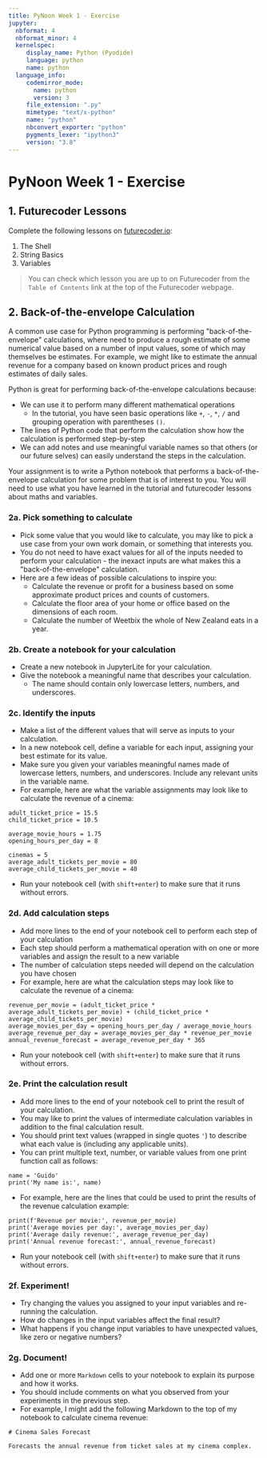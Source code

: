 ```yaml
---
title: PyNoon Week 1 - Exercise
jupyter:
  nbformat: 4
  nbformat_minor: 4
  kernelspec:
     display_name: Python (Pyodide)
     language: python
     name: python
  language_info:
     codemirror_mode:
       name: python
       version: 3
     file_extension: ".py"
     mimetype: "text/x-python"
     name: "python"
     nbconvert_exporter: "python"
     pygments_lexer: "ipython3"
     version: "3.8"
---
```


# PyNoon Week 1 - Exercise

## 1. Futurecoder Lessons

Complete the following lessons on [futurecoder.io](https://futurecoder.io):

1. The Shell
2. String Basics
3. Variables

> You can check which lesson you are up to on Futurecoder from the
> `Table of Contents` link at the top of the Futurecoder webpage.


## 2. Back-of-the-envelope Calculation

A common use case for Python programming is performing
"back-of-the-envelope" calculations, where need to produce a rough
estimate of some numerical value based on a number of input values,
some of which may themselves be estimates. For example, we might like
to estimate the annual revenue for a company based on known product
prices and rough estimates of daily sales.

Python is great for performing back-of-the-envelope calculations
because:

* We can use it to perform many different mathematical operations
  * In the tutorial, you have seen basic operations like `+`, `-`,
    `*`, `/` and grouping operation with parentheses `()`.
* The lines of Python code that perform the calculation show how the
  calculation is performed step-by-step
* We can add notes and use meaningful variable names so that others
  (or our future selves) can easily understand the steps in the
  calculation.

Your assignment is to write a Python notebook that performs a
back-of-the-envelope calculation for some problem that is of interest
to you. You will need to use what you have learned in the tutorial and
futurecoder lessons about maths and variables.

### 2a. Pick something to calculate

* Pick some value that you would like to calculate, you may like to
  pick a use case from your own work domain, or something that
  interests you.
* You do not need to have exact values for all of the inputs needed to
  perform your calculation - the inexact inputs are what makes this a
  "back-of-the-envelope" calculation.
* Here are a few ideas of possible calculations to inspire you:
  * Calculate the revenue or profit for a business based on some
    approximate product prices and counts of customers.
  * Calculate the floor area of your home or office based on the
    dimensions of each room.
  * Calculate the number of Weetbix the whole of New Zealand eats in a
    year.

### 2b. Create a notebook for your calculation

* Create a new notebook in JupyterLite for your calculation.
* Give the notebook a meaningful name that describes your calculation.
  * The name should contain only lowercase letters, numbers, and
    underscores.

### 2c. Identify the inputs

* Make a list of the different values that will serve as inputs to
  your calculation.
* In a new notebook cell, define a variable for each input, assigning
  your best estimate for its value.
* Make sure you given your variables meaningful names made of
  lowercase letters, numbers, and underscores. Include any relevant
  units in the variable name.
* For example, here are what the variable assignments may look like
  to calculate the revenue of a cinema:

```code
adult_ticket_price = 15.5
child_ticket_price = 10.5

average_movie_hours = 1.75
opening_hours_per_day = 8

cinemas = 5
average_adult_tickets_per_movie = 80
average_child_tickets_per_movie = 40
```

* Run your notebook cell (with `shift+enter`) to make sure that it
  runs without errors.

### 2d. Add calculation steps

* Add more lines to the end of your notebook cell to perform each step
  of your calculation
* Each step should perform a mathematical operation with on one or
  more variables and assign the result to a new variable
* The number of calculation steps needed will depend on the
  calculation you have chosen
* For example, here are what the calculation steps may look like to
  calculate the revenue of a cinema:

```code
revenue_per_movie = (adult_ticket_price * average_adult_tickets_per_movie) + (child_ticket_price * average_child_tickets_per_movie)
average_movies_per_day = opening_hours_per_day / average_movie_hours
average_revenue_per_day = average_movies_per_day * revenue_per_movie
annual_revenue_forecast = average_revenue_per_day * 365
```

* Run your notebook cell (with `shift+enter`) to make sure that it
  runs without errors.

### 2e. Print the calculation result

* Add more lines to the end of your notebook cell to print the result
  of your calculation.
* You may like to print the values of intermediate calculation
  variables in addition to the final calculation result.
* You should print text values (wrapped in single quotes `'`) to
  describe what each value is (including any applicable units).
* You can print multiple text, number, or variable values from one
  print function call as follows:

```code
name = 'Guido'
print('My name is:', name)
```

* For example, here are the lines that could be used to print the
  results of the revenue calculation example:

```code
print(f'Revenue per movie:', revenue_per_movie)
print('Average movies per day:', average_movies_per_day)
print('Average daily revenue:', average_revenue_per_day)
print('Annual revenue forecast:', annual_revenue_forecast)
```

* Run your notebook cell (with `shift+enter`) to make sure that it
  runs without errors.

### 2f. Experiment!

* Try changing the values you assigned to your input variables and
  re-running the calculation.
* How do changes in the input variables affect the final result?
* What happens if you change input variables to have unexpected
  values, like zero or negative numbers?

### 2g. Document!

* Add one or more `Markdown` cells to your notebook to explain its
  purpose and how it works.
* You should include comments on what you observed from your
  experiments in the previous step.
* For example, I might add the following Markdown to the top of my
  notebook to calculate cinema revenue:

```
# Cinema Sales Forecast

Forecasts the annual revenue from ticket sales at my cinema complex.
```
